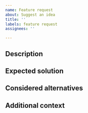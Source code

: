 ```yaml
---
name: Feature request
about: Suggest an idea
title: ''
labels: feature request
assignees: ''

---
```


## Description
<!--- A clear and concise description of what the feature request is about. -->

## Expected solution
<!--- A clear and concise description of what you want to happen. -->

## Considered alternatives
<!--- A clear and concise description of any alternative solutions. -->

## Additional context
<!--- Add any other context about the feature request here. -->
